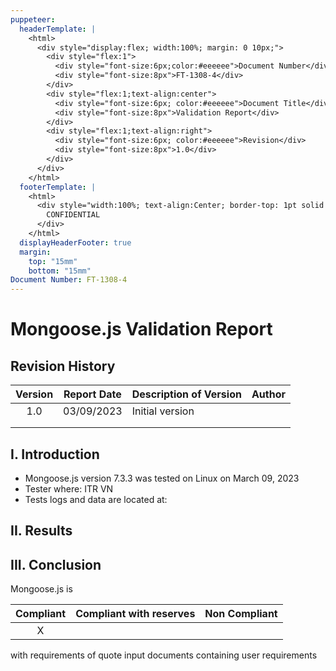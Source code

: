 ```yaml
---
puppeteer:
  headerTemplate: | 
    <html>
      <div style="display:flex; width:100%; margin: 0 10px;">
        <div style="flex:1">
          <div style="font-size:6px;color:#eeeeee">Document Number</div>
          <div style="font-size:8px">FT-1308-4</div>
        </div>
        <div style="flex:1;text-align:center">
          <div style="font-size:6px; color:#eeeeee">Document Title</div>
          <div style="font-size:8px">Validation Report</div>
        </div>
        <div style="flex:1;text-align:right">
          <div style="font-size:6px; color:#eeeeee">Revision</div>
          <div style="font-size:8px">1.0</div>
        </div>
      </div>
    </html>
  footerTemplate: |
    <html>
      <div style="width:100%; text-align:Center; border-top: 1pt solid #eeeeee; margin: 0 20px -10px 0; font-size: 8pt; color: #000000">
        CONFIDENTIAL
      </div>
    </html>
  displayHeaderFooter: true
  margin:
    top: "15mm"
    bottom: "15mm"
Document Number: FT-1308-4
---
```


# Mongoose.js Validation Report

## Revision History

| Version | Report Date | Description of Version | Author |
| :-----: | ----------- | ---------------------- | ------ |
|   1.0   | 03/09/2023  | Initial version        |        |
|         |             |                        |        |
|         |             |                        |        |

<!-- pagebreak -->

## I. Introduction

- Mongoose.js version 7.3.3 was tested on Linux on March 09, 2023
- Tester where: ITR VN
- Tests logs and data are located at:

## II. Results


<!-- pagebreak -->

## III. Conclusion

Mongoose.js is

| Compliant | Compliant with reserves | Non Compliant |
| :-------: | ----------------------- | ------------- |
|     X     |                         |               |

with requirements of quote input documents containing user requirements